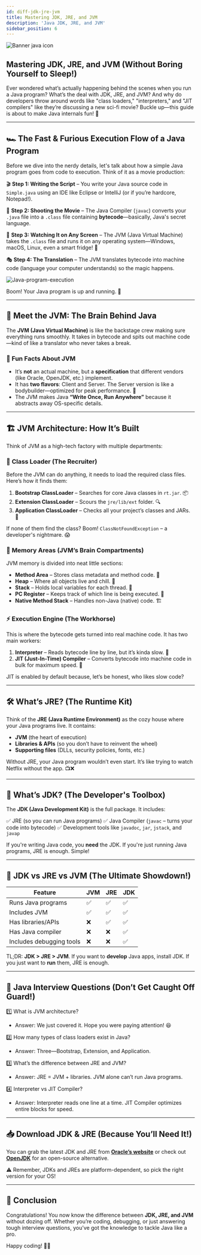```yaml
---
id: diff-jdk-jre-jvm
title: Mastering JDK, JRE, and JVM
description: 'Java JDK, JRE, and JVM'
sidebar_position: 6
---
```

![Banner java icon](@site/static/img/kits/java/banner-java-icon.png)

## Mastering JDK, JRE, and JVM (Without Boring Yourself to Sleep!)

Ever wondered what’s actually happening behind the scenes when you run a Java program? What’s the deal with JDK, JRE, and JVM? And why do developers throw around words like "class loaders," "interpreters," and "JIT compilers" like they’re discussing a new sci-fi movie? Buckle up—this guide is about to make Java internals fun! 🚀

---

## 🏎️ The Fast & Furious Execution Flow of a Java Program

Before we dive into the nerdy details, let's talk about how a simple Java program goes from code to execution. Think of it as a movie production:

🎬 **Step 1: Writing the Script** – You write your Java source code in `Simple.java` using an IDE like Eclipse or IntelliJ (or if you’re hardcore, Notepad!).

🎥 **Step 2: Shooting the Movie** – The Java Compiler (`javac`) converts your `.java` file into a `.class` file containing **bytecode**—basically, Java's secret language.

🍿 **Step 3: Watching It on Any Screen** – The JVM (Java Virtual Machine) takes the `.class` file and runs it on any operating system—Windows, macOS, Linux, even a smart fridge! 🧊

🎭 **Step 4: The Translation** – The JVM translates bytecode into machine code (language your computer understands) so the magic happens.

![Java-program-execution](@site/static/img/kits/java/Java-program-execution.png)

Boom! Your Java program is up and running. 🚀

---

## 🤖 Meet the JVM: The Brain Behind Java

The **JVM (Java Virtual Machine)** is like the backstage crew making sure everything runs smoothly. It takes in bytecode and spits out machine code—kind of like a translator who never takes a break.

### 📌 Fun Facts About JVM

- It’s **not** an actual machine, but a **specification** that different vendors (like Oracle, OpenJDK, etc.) implement.
- It has **two flavors**: Client and Server. The Server version is like a bodybuilder—optimized for peak performance. 💪
- The JVM makes Java **“Write Once, Run Anywhere”** because it abstracts away OS-specific details.

---

## 🏗️ JVM Architecture: How It’s Built

Think of JVM as a high-tech factory with multiple departments:

### 🎒 **Class Loader** (The Recruiter)

Before the JVM can do anything, it needs to load the required class files. Here’s how it finds them:

1. **Bootstrap ClassLoader** – Searches for core Java classes in `rt.jar`. 📦
2. **Extension ClassLoader** – Scours the `jre/lib/ext` folder. 🔍
3. **Application ClassLoader** – Checks all your project’s classes and JARs. 📁

If none of them find the class? Boom! `ClassNotFoundException` – a developer's nightmare. 😱

### 🧠 **Memory Areas** (JVM’s Brain Compartments)

JVM memory is divided into neat little sections:

- **Method Area** – Stores class metadata and method code. 📜
- **Heap** – Where all objects live and chill. 🏡
- **Stack** – Holds local variables for each thread. 🔢
- **PC Register** – Keeps track of which line is being executed. 📍
- **Native Method Stack** – Handles non-Java (native) code. 🏗️

### ⚡ **Execution Engine (The Workhorse)**

This is where the bytecode gets turned into real machine code. It has two main workers:

1. **Interpreter** – Reads bytecode line by line, but it’s kinda slow. 🐢
2. **JIT (Just-In-Time) Compiler** – Converts bytecode into machine code in bulk for maximum speed. 🚀

JIT is enabled by default because, let’s be honest, who likes slow code?

---

## 🛠️ What’s JRE? (The Runtime Kit)

Think of the **JRE (Java Runtime Environment)** as the cozy house where your Java programs live. It contains:

- **JVM** (the heart of execution)
- **Libraries & APIs** (so you don’t have to reinvent the wheel)
- **Supporting files** (DLLs, security policies, fonts, etc.)

Without JRE, your Java program wouldn’t even start. It’s like trying to watch Netflix without the app. 📺❌

---

## 🔨 What’s JDK? (The Developer's Toolbox)

The **JDK (Java Development Kit)** is the full package. It includes:

✅ JRE (so you can run Java programs)
✅ Java Compiler (`javac` – turns your code into bytecode)
✅ Development tools like `javadoc`, `jar`, `jstack`, and `javap`

If you're writing Java code, you **need** the JDK. If you're just running Java programs, JRE is enough. Simple!

---

## 🤔 JDK vs JRE vs JVM (The Ultimate Showdown!)

| Feature         | JVM | JRE | JDK |
|---------------|----|----|----|
| Runs Java programs | ✅ | ✅ | ✅ |
| Includes JVM | ✅ | ✅ | ✅ |
| Has libraries/APIs | ❌ | ✅ | ✅ |
| Has Java compiler | ❌ | ❌ | ✅ |
| Includes debugging tools | ❌ | ❌ | ✅ |

TL;DR: **JDK > JRE > JVM**. If you want to **develop** Java apps, install JDK. If you just want to **run** them, JRE is enough.

---

## 🎤 Java Interview Questions (Don’t Get Caught Off Guard!)

1️⃣ What is JVM architecture?

- Answer: We just covered it. Hope you were paying attention! 😆

2️⃣ How many types of class loaders exist in Java?

- Answer: Three—Bootstrap, Extension, and Application.

3️⃣ What’s the difference between JRE and JVM?

- Answer: JRE = JVM + libraries. JVM alone can’t run Java programs.

4️⃣ Interpreter vs JIT Compiler?

- Answer: Interpreter reads one line at a time. JIT Compiler optimizes entire blocks for speed.

---

## 📥 Download JDK & JRE (Because You’ll Need It!)

You can grab the latest JDK and JRE from **[Oracle’s website](https://www.oracle.com/java/technologies/javase-downloads.html)** or check out **[OpenJDK](https://openjdk.org/)** for an open-source alternative.

⚠️ Remember, JDKs and JREs are platform-dependent, so pick the right version for your OS!

---

## 🎉 Conclusion

Congratulations! You now know the difference between **JDK, JRE, and JVM** without dozing off. Whether you’re coding, debugging, or just answering tough interview questions, you’ve got the knowledge to tackle Java like a pro.

Happy coding! 🚀🔥
